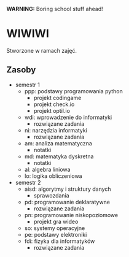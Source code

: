 __WARNING:__ Boring school stuff ahead!

# WIWIWI

Stworzone w ramach zajęć.

## Zasoby

- semestr 1
  - ppp: podstawy programowania python
    - projekt codingame
    - projekt check.io
    - projekt optil.io
  - wdi: wprowadzenie do informatyki
    - rozwiązane zadania
  - ni: narzędzia informatyki
    - rozwiązane zadania
  - am: analiza matematyczna
    - notatki
  - md: matematyka dyskretna
    - notatki
  - al: algebra liniowa
  - lo: logika obliczeniowa
- semestr 2
  - aisd: algorytmy i struktury danych
    - sprawozdania
  - pd: programowanie deklaratywne
    - rozwiązane zadania
  - pn: programowanie niskopoziomowe
    - projekt gra wideo
  - so: systemy operacyjne
  - pe: podstawy elektroniki
  - fdi: fizyka dla informatyków
    - rozwiązane zadania
